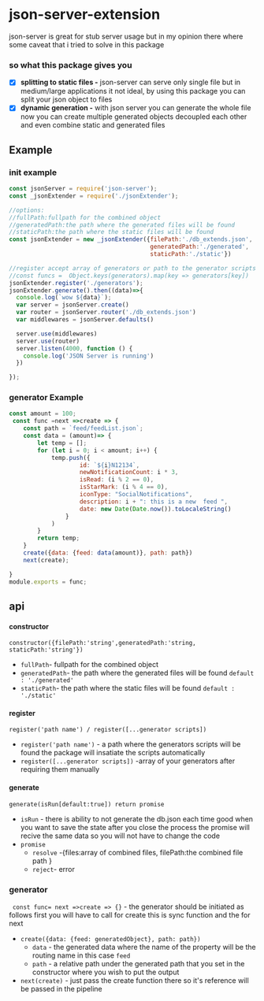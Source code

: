 # json-server-extension

json-server is great for stub server usage
but in my opinion there where some caveat that i tried to solve in this package

### so what this package gives you
- [x] **splitting to static files -**   json-server can serve only single file but in medium/large applications it not ideal, by using this package you can split your json object to files
- [x] **dynamic generation -**  with json server you can generate the whole file
  now you can create multiple generated objects decoupled each other and even combine
  static and generated files

## Example
### init example
```js
const jsonServer = require('json-server');
const _jsonExtender = require('./jsonExtender');

//options:
//fullPath:fullpath for the combined object
//generatedPath:the path where the generated files will be found
//staticPath:the path where the static files will be found
const jsonExtender = new _jsonExtender({filePath:'./db_extends.json',
                                        generatedPath:'./generated',
                                        staticPath:'./static'})

//register accept array of generators or path to the generator scripts
//const funcs =  Object.keys(generators).map(key => generators[key])
jsonExtender.register('./generators');
jsonExtender.generate().then((data)=>{
  console.log(`wow ${data}`);
  var server = jsonServer.create()
  var router = jsonServer.router('./db_extends.json')
  var middlewares = jsonServer.defaults()

  server.use(middlewares)
  server.use(router)
  server.listen(4000, function () {
    console.log('JSON Server is running')
  })

});
```
### generator Example

```js
const amount = 100;
 const func =next =>create => {
    const path = `feed/feedList.json`;
    const data = (amount)=> {
        let temp = [];
        for (let i = 0; i < amount; i++) {
            temp.push({
                    id: `${i}N12134`,
                    newNotificationCount: i * 3,
                    isRead: (i % 2 == 0),
                    isStarMark: (i % 4 == 0),
                    iconType: "SocialNotifications",
                    description: i + ": this is a new  feed ",
                    date: new Date(Date.now()).toLocaleString()
                }
            )
        }
        return temp;
    }
    create({data: {feed: data(amount)}, path: path})
    next(create);

}
module.exports = func;
```


## api

#### constructor
``constructor({filePath:'string',generatedPath:'string, staticPath:'string'}) ``
- ``fullPath``- fullpath for the combined object
- ``generatedPath``- the path where the generated files will be found ``default
: './generated'``
- ``staticPath``- the path where the static files will be found  ``default
: './static'``

#### register
``register('path name') / register([...generator scripts]) ``
- ``register('path name')`` - a path where the generators scripts will be found the package will insatiate the scripts automatically
- ``register([...generator scripts])`` -array of your generators after requiring them manually

#### generate
``generate(isRun[default:true]) return promise``
- ``isRun`` - there is ability to not generate the db.json each time good when you want to save the state after you close the process the promise will recive the same data so you will not have to change the code
- ``promise``
  - ``resolve`` -{files:array of combined files, filePath:the combined file path }
  - ``reject``- error

### generator

``` const func= next =>create => {}``` - the generator should be initiated as follows first you will have to call for create this is sync function and the for next
- ``create({data: {feed: generatedObject}, path: path})``
    - ``data`` - the generated data where the name of the property will be the routing name in this case ``feed``
    - ``path`` - a relative path under the generated path that you set in the constructor where you wish to put the output
- ``next(create)`` - just pass the create function there so it's reference will be passed  in the pipeline
